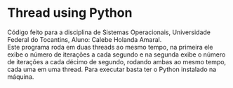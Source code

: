 # Thread using Python

Código feito para a disciplina de Sistemas Operacionais, Universidade Federal do Tocantins, Aluno: Calebe Holanda Amaral. <br/>
Este programa roda em duas threads ao mesmo tempo, na primeira ele exibe o número de iterações a cada segundo e na segunda exibe o número de iterações a cada décimo de segundo, rodando ambas ao mesmo tempo, cada uma em uma thread. Para executar basta ter o Python instalado na máquina.
